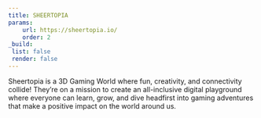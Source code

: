 ```yaml
---
title: SHEERTOPIA
params:
    url: https://sheertopia.io/
    order: 2
_build:
 list: false
 render: false
---
```


Sheertopia is a 3D Gaming World where fun, creativity, and connectivity collide! They’re on a mission to create an all-inclusive digital playground where everyone can learn, grow, and dive headfirst into gaming adventures that make a positive impact on the world around us.
